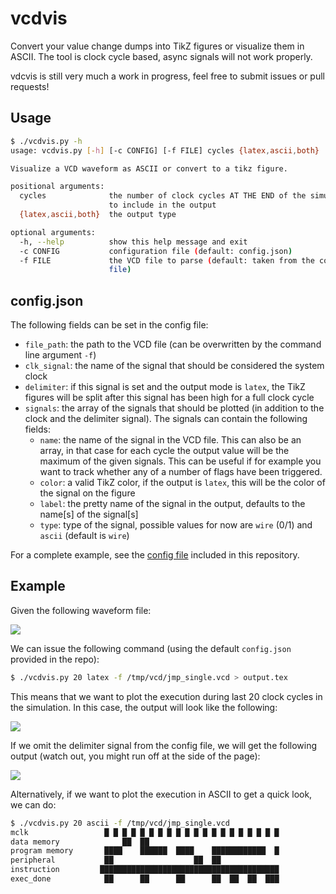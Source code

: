 # vcdvis

Convert your value change dumps into TikZ figures or visualize them in ASCII.
The tool is clock cycle based, async signals will not work properly.

vdcvis is still very much a work in progress, feel free to submit issues or pull requests!

## Usage

```bash
$ ./vcdvis.py -h
usage: vcdvis.py [-h] [-c CONFIG] [-f FILE] cycles {latex,ascii,both}

Visualize a VCD waveform as ASCII or convert to a tikz figure.

positional arguments:
  cycles              the number of clock cycles AT THE END of the simulation
                      to include in the output
  {latex,ascii,both}  the output type

optional arguments:
  -h, --help          show this help message and exit
  -c CONFIG           configuration file (default: config.json)
  -f FILE             the VCD file to parse (default: taken from the config
                      file)
```

## config.json

The following fields can be set in the config file:

- `file_path`: the path to the VCD file (can be overwritten by the command line argument `-f`)
- `clk_signal`: the name of the signal that should be considered the system clock
- `delimiter`: if this signal is set and the output mode is `latex`, the TikZ figures will be split after this signal has been high for a full clock cycle
- `signals`: the array of the signals that should be plotted (in addition to the clock and the delimiter signal). The signals can contain the following fields:
    + `name`: the name of the signal in the VCD file. This can also be an array, in that case for each cycle the output value will be the maximum of the given signals. This can be useful if for example you want to track whether any of a number of flags have been triggered.
    + `color`: a valid TikZ color, if the output is `latex`, this will be the color of the signal on the figure
    + `label`: the pretty name of the signal in the output, defaults to the name[s] of the signal[s]
    + `type`: type of the signal, possible values for now are `wire` (0/1) and `ascii` (default is `wire`)

For a complete example, see the [config file](config.json) included in this repository.

## Example

Given the following waveform file:

![](https://i.imgur.com/qEUzd5q.png)

We can issue the following command (using the default `config.json` provided in the repo):

```bash
$ ./vcdvis.py 20 latex -f /tmp/vcd/jmp_single.vcd > output.tex
```

This means that we want to plot the execution during last 20 clock cycles in the simulation.
In this case, the output will look like the following:

![](https://i.imgur.com/8tz2juR.png)

If we omit the delimiter signal from the config file, we will get the following output (watch out, you might run off at the side of the page):

![](https://i.imgur.com/V82va9C.png)

Alternatively, if we want to plot the execution in ASCII to get a quick look, we can do:

```bash
$ ./vcdvis.py 20 ascii -f /tmp/vcd/jmp_single.vcd
mclk                 █ █ █ █ █ █ █ █ █ █ █ █ █ █ █ █ █ █ █ █
data memory              ██  ██
program memory       ████    ██████  ████    ████████████  █
peripheral           ██                  ██  ██
instruction         ████████████████████████████████████████
exec_done            ██      ██      ██      ██  ██  ██  ███
```
